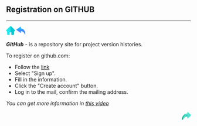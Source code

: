## Registration on GITHUB

***

[![home.png](./img/home.png)](./README.md) 
[![back.png](./img/back.png)](./download.md)

***GitHub*** - is a repository site for project version histories.


To register on github.com:

- Follow the [link](https://github.com/)
- Select "Sign up".
- Fill in the information.
- Click the "Create account" button.
- Log in to the mail, confirm the mailing address.

*You can get more information in [this video](https://www.youtube.com/watch?v=w42nAFMKKFk)*

<div align="right">

[![next.png](./img/next.png)](./settings.md) 

</div>

